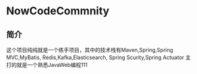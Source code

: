 # NowCodeCommnity
## 简介
这个项目纯纯就是一个练手项目，其中的技术栈有Maven,Spring,Spring MVC,MyBatis,
Redis,Kafka,Elasticsearch,
Spring Scurity,Spring Actuator
主打的就是一个熟悉JavaWeb编程111
